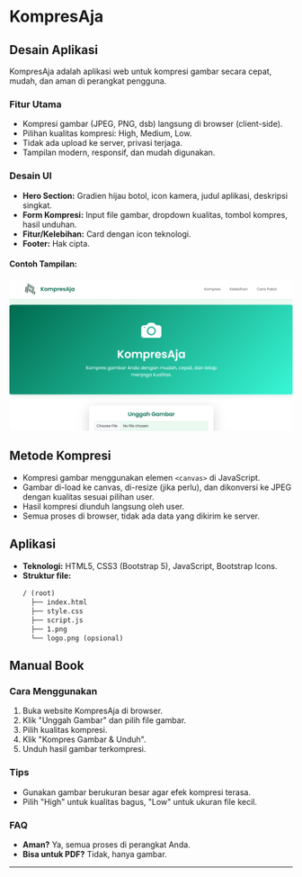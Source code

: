 # KompresAja

## Desain Aplikasi

KompresAja adalah aplikasi web untuk kompresi gambar secara cepat, mudah, dan aman di perangkat pengguna.

### Fitur Utama

- Kompresi gambar (JPEG, PNG, dsb) langsung di browser (client-side).
- Pilihan kualitas kompresi: High, Medium, Low.
- Tidak ada upload ke server, privasi terjaga.
- Tampilan modern, responsif, dan mudah digunakan.

### Desain UI

- **Hero Section:** Gradien hijau botol, icon kamera, judul aplikasi, deskripsi singkat.
- **Form Kompresi:** Input file gambar, dropdown kualitas, tombol kompres, hasil unduhan.
- **Fitur/Kelebihan:** Card dengan icon teknologi.
- **Footer:** Hak cipta.

#### Contoh Tampilan:

![Tampilan utama KompresAja](1.png)

## Metode Kompresi

- Kompresi gambar menggunakan elemen `<canvas>` di JavaScript.
- Gambar di-load ke canvas, di-resize (jika perlu), dan dikonversi ke JPEG dengan kualitas sesuai pilihan user.
- Hasil kompresi diunduh langsung oleh user.
- Semua proses di browser, tidak ada data yang dikirim ke server.

## Aplikasi

- **Teknologi:** HTML5, CSS3 (Bootstrap 5), JavaScript, Bootstrap Icons.
- **Struktur file:**
  ```
  / (root)
    ├── index.html
    ├── style.css
    ├── script.js
    ├── 1.png
    └── logo.png (opsional)
  ```

## Manual Book

### Cara Menggunakan

1. Buka website KompresAja di browser.
2. Klik "Unggah Gambar" dan pilih file gambar.
3. Pilih kualitas kompresi.
4. Klik "Kompres Gambar & Unduh".
5. Unduh hasil gambar terkompresi.

### Tips

- Gunakan gambar berukuran besar agar efek kompresi terasa.
- Pilih "High" untuk kualitas bagus, "Low" untuk ukuran file kecil.

### FAQ

- **Aman?** Ya, semua proses di perangkat Anda.
- **Bisa untuk PDF?** Tidak, hanya gambar.

---
